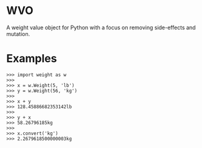 # WVO

A weight value object for Python with a focus on removing side-effects and mutation.

# Examples

```
>>> import weight as w
>>>
>>> x = w.Weight(5, 'lb')
>>> y = w.Weight(56, 'kg')
>>>
>>> x + y
>>> 128.45886682353142lb
>>>
>>> y + x
>>> 58.26796185kg
>>>
>>> x.convert('kg')
>>> 2.2679618500000003kg
```
